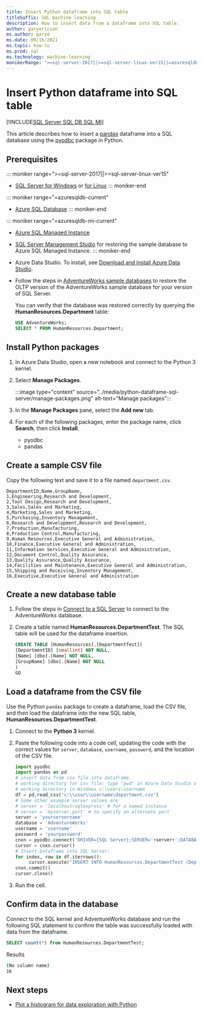 ```yaml
---
title: Insert Python dataframe into SQL table 
titleSuffix: SQL machine learning
description: How to insert data from a dataframe into SQL table.
author: garyericson
ms.author: garye
ms.date: 09/16/2021
ms.topic: how-to
ms.prod: sql
ms.technology: machine-learning
monikerRange: ">=sql-server-2017||>=sql-server-linux-ver15||=azuresqldb-mi-current||=azuresqldb-current"
---
```

# Insert Python dataframe into SQL table
[!INCLUDE[SQL Server SQL DB SQL MI](../../includes/applies-to-version/sql-asdb-asdbmi.md)]

This article describes how to insert a [pandas](https://pandas.pydata.org/) dataframe into a SQL database using the [pyodbc](../../connect/python/pyodbc/python-sql-driver-pyodbc.md) package in Python.

## Prerequisites

::: moniker range=">=sql-server-2017||>=sql-server-linux-ver15"
* [SQL Server for Windows](../../database-engine/install-windows/install-sql-server.md) or [for Linux](../../linux/sql-server-linux-overview.md)
::: moniker-end

::: moniker range="=azuresqldb-current"
* [Azure SQL Database](/azure/sql-database/sql-database-get-started-portal)
::: moniker-end

::: moniker range="=azuresqldb-mi-current"
* [Azure SQL Managed Instance](/azure/azure-sql/managed-instance/instance-create-quickstart)

* [SQL Server Management Studio](../../ssms/download-sql-server-management-studio-ssms.md) for restoring the sample database to Azure SQL Managed Instance.
::: moniker-end

* Azure Data Studio. To install, see [Download and install Azure Data Studio](../../azure-data-studio/download-azure-data-studio.md).

* Follow the steps in [AdventureWorks sample databases](../../samples/adventureworks-install-configure.md) to restore the OLTP version of the AdventureWorks sample database for your version of SQL Server.

  You can verify that the database was restored correctly by querying the **HumanResources.Department** table:

  ```sql
  USE AdventureWorks;
  SELECT * FROM HumanResources.Department;
  ```

## Install Python packages

1. In Azure Data Studio, open a new notebook and connect to the Python 3 kernel.

1. Select **Manage Packages**.

   :::image type="content" source="../media/python-dataframe-sql-server/manage-packages.png" alt-text="Manage packages":::

1. In the **Manage Packages** pane, select the **Add new** tab.

1. For each of the following packages, enter the package name, click **Search**, then click **Install**.
   * pyodbc
   * pandas

## Create a sample CSV file

Copy the following text and save it to a file named `department.csv`.

```text
DepartmentID,Name,GroupName,
1,Engineering,Research and Development,
2,Tool Design,Research and Development,
3,Sales,Sales and Marketing,
4,Marketing,Sales and Marketing,
5,Purchasing,Inventory Management,
6,Research and Development,Research and Development,
7,Production,Manufacturing,
8,Production Control,Manufacturing,
9,Human Resources,Executive General and Administration,
10,Finance,Executive General and Administration,
11,Information Services,Executive General and Administration,
12,Document Control,Quality Assurance,
13,Quality Assurance,Quality Assurance,
14,Facilities and Maintenance,Executive General and Administration,
15,Shipping and Receiving,Inventory Management,
16,Executive,Executive General and Administration
```

## Create a new database table

1. Follow the steps in [Connect to a SQL Server](../../azure-data-studio/quickstart-sql-server.md?view=sql-server-ver15&preserve-view=true#connect-to-a-sql-server) to connect to the AdventureWorks database.

1. Create a table named **HumanResources.DepartmentTest**. The SQL table will be used for the dataframe insertion.

   ```sql
   CREATE TABLE [HumanResources].[DepartmentTest](
   [DepartmentID] [smallint] NOT NULL,
   [Name] [dbo].[Name] NOT NULL,
   [GroupName] [dbo].[Name] NOT NULL
   )
   GO
   ```

## Load a dataframe from the CSV file

Use the Python `pandas` package to create a dataframe, load the CSV file, and then load the dataframe into the new SQL table, **HumanResources.DepartmentTest**.

1. Connect to the **Python 3** kernel.

1. Paste the following code into a code cell, updating the code with the correct values for `server`, `database`, `username`, `password`, and the location of the CSV file.

   ```Python
   import pyodbc
   import pandas as pd
   # insert data from csv file into dataframe.
   # working directory for csv file: type "pwd" in Azure Data Studio or Linux
   # working directory in Windows c:\users\username
   df = pd.read_csv("c:\\user\\username\department.csv")
   # Some other example server values are
   # server = 'localhost\sqlexpress' # for a named instance
   # server = 'myserver,port' # to specify an alternate port
   server = 'yourservername' 
   database = 'AdventureWorks' 
   username = 'username' 
   password = 'yourpassword' 
   cnxn = pyodbc.connect('DRIVER={SQL Server};SERVER='+server+';DATABASE='+database+';UID='+username+';PWD='+ password)
   cursor = cnxn.cursor()
   # Insert Dataframe into SQL Server:
   for index, row in df.iterrows():
        cursor.execute("INSERT INTO HumanResources.DepartmentTest (DepartmentID,Name,GroupName) values(?,?,?)", row.DepartmentID, row.Name, row.GroupName)
   cnxn.commit()
   cursor.close()
   ```

1. Run the cell.

## Confirm data in the database

Connect to the SQL kernel and AdventureWorks database and run the following SQL statement to confirm the table was successfully loaded with data from the dataframe.

```sql
SELECT count(*) from HumanResources.DepartmentTest;
```

Results

```bash
(No column name)
16
```

## Next steps

+ [Plot a histogram for data exploration with Python](../data-exploration/python-plot-histogram.md)